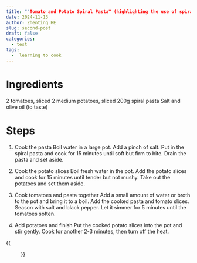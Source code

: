 ```yaml
---
title: ""Tomato and Potato Spiral Pasta" (highlighting the use of spiral pasta)Tomato and Potato Spiral Pasta" (highlighting the use of spiral pasta"
date: 2024-11-13
author: Zhenting HE
slug: second-post
draft: false
categories:
  - test
tags:
  -  learning to cook
---
```

# Ingredients
2 tomatoes, sliced
2 medium potatoes, sliced
200g spiral pasta
Salt and olive oil (to taste)

# Steps
1. Cook the pasta
Boil water in a large pot. Add a pinch of salt.
Put in the spiral pasta and cook for 15 minutes until soft but firm to bite.
Drain the pasta and set aside.

2. Cook the potato slices
Boil fresh water in the pot.
Add the potato slices and cook for 15 minutes until tender but not mushy.
Take out the potatoes and set them aside.

3. Cook tomatoes and pasta together
Add a small amount of water or broth to the pot and bring it to a boil.
Add the cooked pasta and tomato slices. Season with salt and black pepper.
Let it simmer for 5 minutes until the tomatoes soften.

4. Add potatoes and finish
Put the cooked potato slices into the pot and stir gently.
Cook for another 2-3 minutes, then turn off the heat.

{{<figure src="/images/Recipe/2024-11-13.jpg" title="Learning to Cook Noodles, aka Survival Challenge haha" width="360">}}